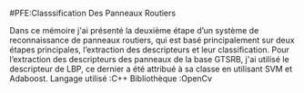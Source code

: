 #PFE:Classsification Des Panneaux Routiers

Dans ce mémoire j'ai présenté la deuxième étape d’un système de reconnaissance de
panneaux routiers, qui est basé principalement sur deux étapes principales, l’extraction
des descripteurs et leur classification.
Pour l’extraction des descripteurs des panneaux de la base GTSRB, j'ai utilisé le descripteur de LBP, 
ce dernier a été attribué à sa classe en utilisant SVM et Adaboost.
Langage utilisé :C++
Bibliothèque :OpenCv
